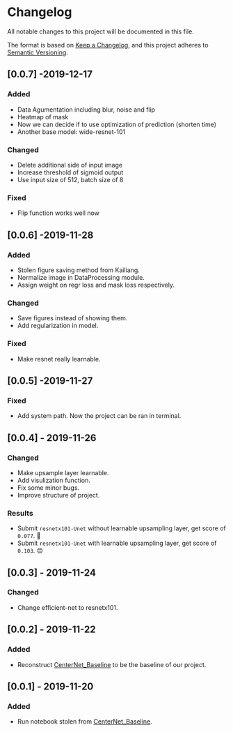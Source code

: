 # Changelog

All notable changes to this project will be documented in this file.

The format is based on [Keep a Changelog](https://keepachangelog.com/en/1.0.0/),
and this project adheres to [Semantic Versioning](https://semver.org/spec/v2.0.0.html).

## [0.0.7] -2019-12-17

### Added

- Data Agumentation including blur, noise and flip
- Heatmap of mask
- Now we can decide if to use optimization of prediction (shorten time)
- Another base model: wide-resnet-101

### Changed

- Delete additional side of input image
- Increase threshold of sigmoid output
- Use input size of 512, batch size of 8

### Fixed
- Flip function works well now

## [0.0.6] -2019-11-28

### Added

- Stolen figure saving method from Kailiang.
- Normalize image in DataProcessing module.
- Assign weight on regr loss and mask loss respectively.

### Changed

- Save figures instead of showing them.
- Add regularization in model.

### Fixed

- Make resnet really learnable.

## [0.0.5] -2019-11-27

### Fixed

- Add system path. Now the project can be ran in terminal.


## [0.0.4] - 2019-11-26

### Changed

- Make upsample layer learnable.
- Add visulization function. 
- Fix some minor bugs.
- Improve structure of project.

### Results

- Submit ```resnetx101-Unet``` without learnable upsampling layer, get score of ```0.077```. :hankey:
- Submit ```resnetx101-Unet``` with learnable upsampling layer, get score of ```0.103```. :blush:

## [0.0.3] - 2019-11-24

### Changed 

- Change efficient-net to resnetx101.


## [0.0.2] - 2019-11-22

### Added

- Reconstruct [CenterNet_Baseline](https://www.kaggle.com/hocop1/centernet-baseline) to be the baseline of our project.

## [0.0.1] - 2019-11-20

### Added

- Run notebook stolen from [CenterNet_Baseline](https://www.kaggle.com/hocop1/centernet-baseline).